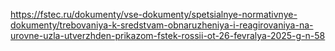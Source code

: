 https://fstec.ru/dokumenty/vse-dokumenty/spetsialnye-normativnye-dokumenty/trebovaniya-k-sredstvam-obnaruzheniya-i-reagirovaniya-na-urovne-uzla-utverzhden-prikazom-fstek-rossii-ot-26-fevralya-2025-g-n-58